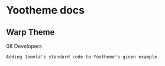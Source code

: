 Yootheme docs
==============

Warp Theme
-----------

08 Developers
~~~~~~~~~~~~~~
Adding Joomla's standard code to Yootheme's given example.
